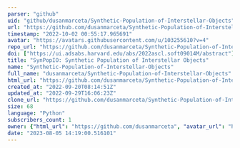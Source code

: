 ```yaml
---
parser: "github"
uid: "github/dusanmarceta/Synthetic-Population-of-Interstellar-Objects"
url: "https://github.com/dusanmarceta/Synthetic-Population-of-Interstellar-Objects"
timestamp: "2022-10-02 00:55:17.965691"
avatar: "https://avatars.githubusercontent.com/u/103255610?v=4"
repo_url: "https://github.com/dusanmarceta/Synthetic-Population-of-Interstellar-Objects"
doi: ["https://ui.adsabs.harvard.edu/abs/2022ascl.soft09014M/abstract"]
title: "SynPopIO: Synthetic Population of Interstellar Objects"
name: "Synthetic-Population-of-Interstellar-Objects"
full_name: "dusanmarceta/Synthetic-Population-of-Interstellar-Objects"
html_url: "https://github.com/dusanmarceta/Synthetic-Population-of-Interstellar-Objects"
created_at: "2022-09-20T08:14:51Z"
updated_at: "2022-09-29T16:06:23Z"
clone_url: "https://github.com/dusanmarceta/Synthetic-Population-of-Interstellar-Objects.git"
size: 68
language: "Python"
subscribers_count: 1
owner: {"html_url": "https://github.com/dusanmarceta", "avatar_url": "https://avatars.githubusercontent.com/u/103255610?v=4", "login": "dusanmarceta", "type": "User"}
date: "2023-08-05 14:19:00.516101"
---
```

